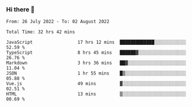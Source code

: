 ### Hi there 👋

<!--
**siaikin/siaikin** is a ✨ _special_ ✨ repository because its `README.md` (this file) appears on your GitHub profile.

Here are some ideas to get you started:

- 🔭 I’m currently working on ...
- 🌱 I’m currently learning ...
- 👯 I’m looking to collaborate on ...
- 🤔 I’m looking for help with ...
- 💬 Ask me about ...
- 📫 How to reach me: ...
- 😄 Pronouns: ...
- ⚡ Fun fact: ...
-->

<!--START_SECTION:waka-->

```text
From: 26 July 2022 - To: 02 August 2022

Total Time: 32 hrs 42 mins

JavaScript                 17 hrs 12 mins  █████████████░░░░░░░░░░░░   52.59 %
TypeScript                 8 hrs 45 mins   ██████▓░░░░░░░░░░░░░░░░░░   26.76 %
Markdown                   3 hrs 36 mins   ██▓░░░░░░░░░░░░░░░░░░░░░░   11.04 %
JSON                       1 hr 55 mins    █▒░░░░░░░░░░░░░░░░░░░░░░░   05.88 %
Vue.js                     49 mins         ▓░░░░░░░░░░░░░░░░░░░░░░░░   02.51 %
HTML                       13 mins         ▒░░░░░░░░░░░░░░░░░░░░░░░░   00.69 %
```

<!--END_SECTION:waka-->
